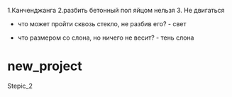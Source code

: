 
1.Канченджанга
2.разбить бетонный пол яйцом нельзя
3. Не двигаться

- что может пройти сквозь стекло, не разбив его? - свет

- что размером со слона, но ничего не весит? - тень слона
# new_project
Stepic_2
